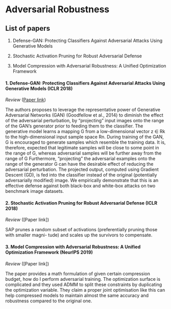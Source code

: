 
# [](#list) Adversarial Robustness

## [](#list) List of papers

  1. Defense-GAN: Protecting Classifiers Against Adversarial Attacks Using Generative Models

  2. Stochastic Activation Pruning for Robust Adversarial Defense

  3. Model Compression with Adversarial Robustness: A Unified Optimization Framework

#### **1. Defense-GAN: Protecting Classifiers Against Adversarial Attacks Using Generative Models** (ICLR 2018)

*Review* ([Paper link](https://arxiv.org/abs/1801.02613))

The authors proposes to leverage the representative power of Generative Adversarial Networks (GAN) (Goodfellow et al., 2014) to diminish the effect of the adversarial perturbation, by “projecting” input images onto the range of the GAN’s generator prior to feeding them to the classifier.
The generative model learns a mapping G from a low-dimensional vector
z ∈ Rk to the high-dimensional input sample space Rn.
During training of the GAN, G is encouraged to generate samples
which resemble the training data.
It is, therefore, expected that legitimate samples will be close to some point
in the range of G,
whereas adversarial samples will be further away from the range of G
Furthermore,
“projecting” the adversarial examples onto the range of the generator G can have the desirable effect of reducing the adversarial perturbation.
The projected output, computed using Gradient Descent (GD), is fed into the classifier instead of the original (potentially adversarially modified) image. We empirically demonstrate that this is an effective defense against both black-box and white-box attacks on two benchmark image datasets.

#### **2. Stochastic Activation Pruning for Robust Adversarial Defense** (ICLR 2018)

*Review* ([Paper link])

SAP prunes a random subset of activations (preferentially pruning those with smaller magni- tude) and scales up the survivors to compensate.

#### 3. Model Compression with Adversarial Robustness: A Unified Optimization Framework (NeurIPS 2019)

*Review* ([Paper link])

The paper provides a math formulation of given certain compression
budget, how do I perform adversarial training.
The optimization surface is complicated and they used ADMM to
split these constraints by duplicating the optimization variable.
They claim a proper joint optimisation like this can help
compressed models to maintain almost the same accuracy and robustness compared to the original one.
